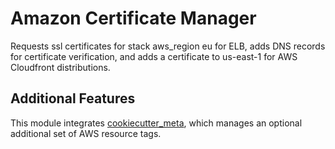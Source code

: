 # Amazon Certificate Manager

Requests ssl certificates for stack aws_region eu for ELB, adds DNS records for certificate verification, and adds a certificate to us-east-1 for AWS Cloudfront distributions.

## Additional Features

This module integrates [cookiecutter_meta](../../../common/cookiecutter_meta/README.md), which manages an optional additional set of AWS resource tags.
